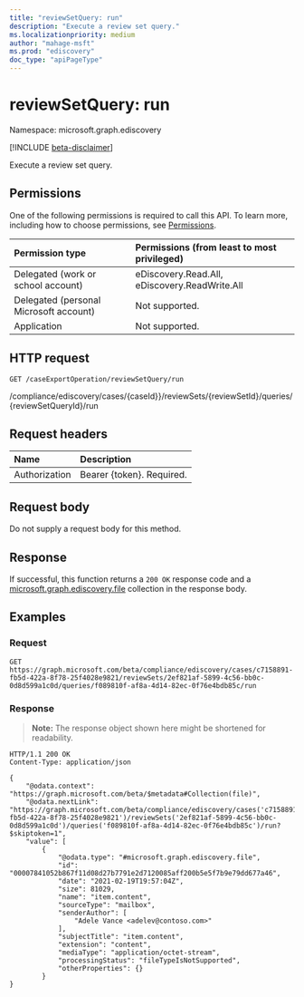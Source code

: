 ```yaml
---
title: "reviewSetQuery: run"
description: "Execute a review set query."
ms.localizationpriority: medium
author: "mahage-msft"
ms.prod: "ediscovery"
doc_type: "apiPageType"
---
```


# reviewSetQuery: run

Namespace: microsoft.graph.ediscovery

[!INCLUDE [beta-disclaimer](../../includes/beta-disclaimer.md)]

Execute a review set query.

## Permissions

One of the following permissions is required to call this API. To learn more, including how to choose permissions, see [Permissions](/graph/permissions-reference).

|Permission type|Permissions (from least to most privileged)|
|:---|:---|
|Delegated (work or school account)|eDiscovery.Read.All, eDiscovery.ReadWrite.All|
|Delegated (personal Microsoft account)|Not supported.|
|Application|Not supported.|

## HTTP request

<!-- {
  "blockType": "ignored"
}
-->

``` http
GET /caseExportOperation/reviewSetQuery/run
```

/compliance/ediscovery/cases/{caseId}}/reviewSets/{reviewSetId}/queries/{reviewSetQueryId}/run

## Request headers

|Name|Description|
|:---|:---|
|Authorization|Bearer {token}. Required.|

## Request body

Do not supply a request body for this method.

## Response

If successful, this function returns a `200 OK` response code and a [microsoft.graph.ediscovery.file](../resources/ediscovery-file.md) collection in the response body.

## Examples

### Request
<!-- {
  "blockType": "request",
  "name": "reviewsetquery_run"
}
-->

``` http
GET https://graph.microsoft.com/beta/compliance/ediscovery/cases/c7158891-fb5d-422a-8f78-25f4028e9821/reviewSets/2ef821af-5899-4c56-bb0c-0d8d599a1c0d/queries/f089810f-af8a-4d14-82ec-0f76e4bdb85c/run
```

### Response

>**Note:** The response object shown here might be shortened for readability.
<!-- {
  "blockType": "response",
  "truncated": true,
  "@odata.type": "Collection(microsoft.graph.ediscovery.file)"
}
-->

``` http
HTTP/1.1 200 OK
Content-Type: application/json

{
    "@odata.context": "https://graph.microsoft.com/beta/$metadata#Collection(file)",
    "@odata.nextLink": "https://graph.microsoft.com/beta/compliance/ediscovery/cases('c7158891-fb5d-422a-8f78-25f4028e9821')/reviewSets('2ef821af-5899-4c56-bb0c-0d8d599a1c0d')/queries('f089810f-af8a-4d14-82ec-0f76e4bdb85c')/run?$skiptoken=1",
    "value": [
        {
            "@odata.type": "#microsoft.graph.ediscovery.file",
            "id": "00007841052b867f11d08d27b7791e2d7120085aff200b5e5f7b9e79dd677a46",
            "date": "2021-02-19T19:57:04Z",
            "size": 81029,
            "name": "item.content",
            "sourceType": "mailbox",
            "senderAuthor": [
                "Adele Vance <adelev@contoso.com>"
            ],
            "subjectTitle": "item.content",
            "extension": "content",
            "mediaType": "application/octet-stream",
            "processingStatus": "fileTypeIsNotSupported",
            "otherProperties": {}
        }
}
```
